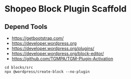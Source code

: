 # Shopeo Block Plugin Scaffold

## Depend Tools

- https://getbootstrap.com/
- https://developer.wordpress.org
- https://developer.wordpress.org/plugins/
- https://developer.wordpress.org/block-editor/
- https://github.com/TGMPA/TGM-Plugin-Activation

```shell
cd blocks/src
npx @wordpress/create-block --no-plugin
```
